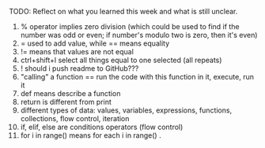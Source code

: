TODO: Reflect on what you learned this week and what is still unclear.

1. % operator implies zero division (which could be used to find if the number was odd or even; if number's modulo two is zero, then it's even)
2. = used to add value, while == means equality
3. != means that values are not equal
4. ctrl+shift+l select all things equal to one selected (all repeats)
5. ! should i push readme to GitHub???
6. "calling" a function == run the code with this function in it, execute, run it
7. def means describe a function
8. return is different from print
9. different types of data: values, variables, expressions, functions, collections, flow control, iteration
10. if, elif, else are conditions operators (flow control)
11. for i in range() means for each i in range() .
